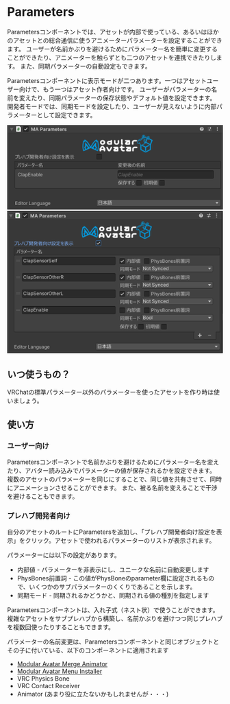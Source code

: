 ﻿# Parameters

Parametersコンポーネントでは、アセットが内部で使っている、あるいはほかのアセットとの総合通信に使うアニメーターパラメーターを設定することができます。
ユーザーが名前かぶりを避けるためにパラメーター名を簡単に変更することができたり、アニメーターを触らずとも二つのアセットを連携できたりします。
また、同期パラメーターの自動設定もできます。

Parametersコンポーネントに表示モードが二つあります。一つはアセットユーザー向けで、もう一つはアセット作者向けです。
ユーザーがパラメーターの名前を変えたり、同期パラメーターの保存状態やデフォルト値を設定できます。
開発者モードでは、同期モードを設定したり、ユーザーが見えないように内部パラメーターとして設定できます。

![End-user display](parameters-enduser.png) ![Developer display](parameters-devmode.png)

## いつ使うもの？

VRChatの標準パラメーター以外のパラメーターを使ったアセットを作り時は使いましょう。

## 使い方

### ユーザー向け

Parametersコンポーネントで名前かぶりを避けるためにパラメーター名を変えたり、アバター読み込みでパラメーターの値が保存されるかを設定できます。
複数のアセットのパラメーターを同じにすることで、同じ値を共有させて、同時にアニメーションさせることができます。
また、被る名前を変えることで干渉を避けることもできます。

### プレハブ開発者向け

自分のアセットのルートにParametersを追加し、「プレハブ開発者向け設定を表示」をクリック。アセットで使われるパラメーターのリストが表示されます。

パラメーターには以下の設定があります。
* 内部値 - パラメーターを非表示にし、ユニークな名前に自動変更します
* PhysBones前置詞 - この値がPhysBoneのparameter欄に設定されるもので、いくつかのサブパラメーターのくくりであることを示します。
* 同期モード - 同期されるかどうかと、同期される値の種別を指定します

Parametersコンポーネントは、入れ子式（ネスト状）で使うことができます。複雑なアセットをサブプレハブから構築し、名前かぶりを避けつつ同じプレハブを複数回使ったりすることもできます。

パラメーターの名前変更は、Parametersコンポーネントと同じオブジェクトとその子に付いている、以下のコンポーネントに適用されます
* [Modular Avatar Merge Animator](merge-animator.md)
* [Modular Avatar Menu Installer](menu-installer.md)
* VRC Physics Bone
* VRC Contact Receiver
* Animator (あまり役に立たないかもしれませんが・・・)
